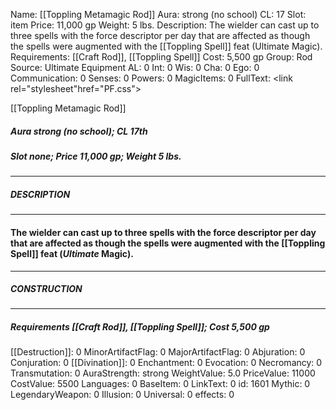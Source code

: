 Name: [[Toppling Metamagic Rod]]
Aura: strong (no school)
CL: 17
Slot: item
Price: 11,000 gp
Weight: 5 lbs.
Description: The wielder can cast up to three spells with the force descriptor per day that are affected as though the spells were augmented with the [[Toppling Spell]] feat (Ultimate Magic).
Requirements: [[Craft Rod]], [[Toppling Spell]]
Cost: 5,500 gp
Group: Rod
Source: Ultimate Equipment
AL: 0
Int: 0
Wis: 0
Cha: 0
Ego: 0
Communication: 0
Senses: 0
Powers: 0
MagicItems: 0
FullText: <link rel="stylesheet"href="PF.css"><div class="heading"><p class="alignleft">[[Toppling Metamagic Rod]]</p><div style="clear: both;"></div></div><div><h5><b>Aura </b>strong (no school); <b>CL </b>17th</h5><h5><b>Slot </b>none; <b>Price </b>11,000 gp; <b>Weight </b>5 lbs.</h5></div><hr/><div><h5><b>DESCRIPTION</b></h5></div><hr/><div><h4><p>The wielder can cast up to three spells with the force descriptor per day that are affected as though the spells were augmented with the [[Toppling Spell]] feat (<i>Ultimate</i> Magic).</p></h4></div><hr/><div><h5><b>CONSTRUCTION</b></h5></div><hr/><div><h5><b>Requirements </b>[[Craft Rod]], [[Toppling Spell]]; <b>Cost </b>5,500 gp</h5></div>
[[Destruction]]: 0
MinorArtifactFlag: 0
MajorArtifactFlag: 0
Abjuration: 0
Conjuration: 0
[[Divination]]: 0
Enchantment: 0
Evocation: 0
Necromancy: 0
Transmutation: 0
AuraStrength: strong
WeightValue: 5.0
PriceValue: 11000
CostValue: 5500
Languages: 0
BaseItem: 0
LinkText: 0
id: 1601
Mythic: 0
LegendaryWeapon: 0
Illusion: 0
Universal: 0
effects: 0
